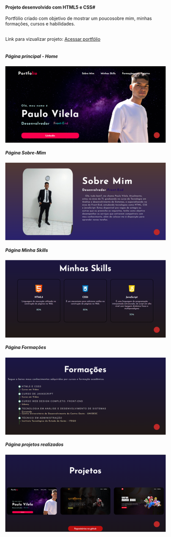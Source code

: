 <h4>Projeto desenvolvido com HTML5 e CSS#</h4>
<p>Portfólio criado com objetivo de mostrar um poucosobre mim, minhas formações, cursos e habilidades.</p>
<br>
Link para vizualizar projeto: <a href="https://dev-vilela.github.io/Portfolio-Paulo/"  >Acessar portfólio</a>
<br>
<br>
<h5>Página principal - Home</h5>
<img src="./img/home.png">
<br>
<h5>Página Sobre-Mim</h5>
<img src="./img/sobre-mim.png">
<br>
<h5>Página Minha Skills</h5>
<img src="./img/skills.png">
<br>
<h5>Página Formações</h5>
<img src="./img/formações.png">
<br>
<h5>Página projetos realizados</h5>
<img src="./img/projetos.png">